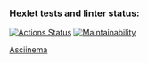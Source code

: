 ### Hexlet tests and linter status:
[![Actions Status](https://github.com/alldost/python-project-49/actions/workflows/hexlet-check.yml/badge.svg)](https://github.com/alldost/python-project-49/actions)
[![Maintainability](https://api.codeclimate.com/v1/badges/38b2e975660c21c973a6/maintainability)](https://codeclimate.com/github/alldost/python-project-49/maintainability)

[Asciinema](https://asciinema.org/a/XaO49heA1iIQA0zCgZAzxEU3L)
